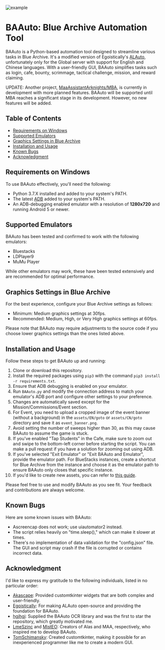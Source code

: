 ![example](https://github.com/RedDeadDepresso/BAAuto/assets/94017243/8c661360-5667-401a-986d-3fb0f7400462)

# BAAuto: Blue Archive Automation Tool

BAAuto is a Python-based automation tool designed to streamline various tasks in Blue Archive. It's a modified version of Egoistically's [ALAuto](https://github.com/Egoistically/ALAuto), unfortunately only for the Global server with support for English and Chinese languages. With a user-friendly GUI, BAAuto simplifies tasks such as login, cafe, bounty, scrimmage, tactical challenge, mission, and reward claiming.

UPDATE: Another project, [MaaAssistantArknights/MBA](https://github.com/MaaAssistantArknights/MBA), is currently in development with more planned features. BAAuto will be supported until MBA reaches a significant stage in its development. However, no new features will be added.

## Table of Contents
- [Requirements on Windows](#requirements-on-windows)
- [Supported Emulators](#supported-emulators)
- [Graphics Settings in Blue Archive](#graphics-settings-in-blue-archive)
- [Installation and Usage](#installation-and-usage)
- [Known Bugs](#known-bugs)
- [Acknowledgment](#acknowledgment)

## Requirements on Windows
To use BAAuto effectively, you'll need the following:

- Python 3.7.X installed and added to your system's PATH.
- The latest [ADB](https://developer.android.com/studio/releases/platform-tools) added to your system's PATH.
- An ADB-debugging enabled emulator with a resolution of **1280x720** and running Android 5 or newer.

## Supported Emulators
BAAuto has been tested and confirmed to work with the following emulators:

- Bluestacks
- LDPlayer9
- MuMu Player

While other emulators may work, these have been tested extensively and are recommended for optimal performance.

## Graphics Settings in Blue Archive
For the best experience, configure your Blue Archive settings as follows:

- Minimum: Medium graphics settings at 30fps.
- Recommended: Medium, High, or Very High graphics settings at 60fps.
  
Please note that BAAuto may require adjustments to the source code if you choose lower graphics settings than the ones listed above.

## Installation and Usage
Follow these steps to get BAAuto up and running:

1. Clone or download this repository.
2. Install the required packages using `pip3` with the command `pip3 install -r requirements.txt`.
3. Ensure that ADB debugging is enabled on your emulator.
4. Run `BAAuto.py` and modify the connection address to match your emulator's ADB port and configure other settings to your preference.
5. Changes are automatically saved except for the Mission/Commissions/Event section.
6. For Event, you need to upload a cropped image of the event banner (without a background) in the `assets/EN/goto` or `assets/CN/goto` directory and save it as `event_banner.png`.
7. Avoid setting the number of sweeps higher than 30, as this may cause BAAuto to assume the game is stuck.
8. If you've enabled "Tap Students" in the Cafe, make sure to zoom out and swipe to the bottom-left corner before starting the script. You can make a pull request if you have a solution for zooming out using ADB.
9. If you've selected "Exit Emulator" or "Exit BAAuto and Emulator", provide the emulator path. For BlueStacks instances, create a shortcut for Blue Archive from the instance and choose it as the emulator path to ensure BAAuto only closes that specific instance.
10. If you'd like to create new assets, you can refer to [this guide](https://github.com/Egoistically/ALAuto/wiki/Creating-new-assets-for-bot).

Please feel free to use and modify BAAuto as you see fit. Your feedback and contributions are always welcome.

## Known Bugs
Here are some known issues with BAAuto:

- Ascreencap does not work; use uiautomator2 instead.
- The script relies heavily on "time.sleep()," which can make it slower at times.
- There's no implementation of data validation for the "config.json" file. The GUI and script may crash if the file is corrupted or contains incorrect data.

## Acknowledgment
I'd like to express my gratitude to the following individuals, listed in no particular order:

- [Akascape](https://github.com/Akascape): Provided customtkinter widgets that are both complex and user-friendly.
- [Egoistically](https://github.com/Egoistically): For making ALAuto open-source and providing the foundation for BAAuto.
- [hgjhgj](https://github.com/hgjazhgj): Supplied the BAAuto OCR library and was the first to star the repository, which greatly motivated me.
- [LmeSzinc](https://github.com/LmeSzinc) and [MistEO](https://github.com/MistEO): Creators of Alas and MAA, respectively, who inspired me to develop BAAuto.
- [TomSchimansky](https://github.com/TomSchimansky): Created customtkinter, making it possible for an inexperienced programmer like me to create a modern GUI.
